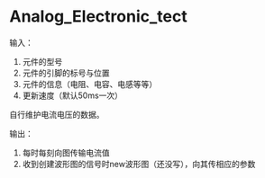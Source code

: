 # Analog_Electronic_tect

输入：

1. 元件的型号
2. 元件的引脚的标号与位置
3. 元件的信息（电阻、电容、电感等等）
4. 更新速度（默认50ms一次）

自行维护电流电压的数据。

输出：

1. 每时每刻向图传输电流值
2. 收到创建波形图的信号时new波形图（还没写），向其传相应的参数

